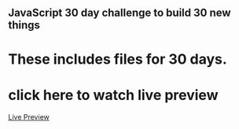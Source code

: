 ## JavaScript 30 day challenge to build 30 new things

# These includes files for 30 days.

# click here to watch live preview

<a href="https://pawanjs.github.io/JS30/"  target="_blank">Live Preview</a>
